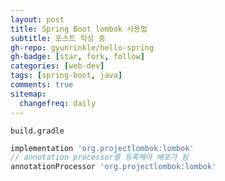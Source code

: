 ```yaml
---
layout: post
title: Spring Boot lombok 사용법
subtitle: 포스트 작성 중
gh-repo: gyunrinkle/hello-spring
gh-badge: [star, fork, follow]
categories: [web-dev]
tags: [spring-boot, java]
comments: true
sitemap:
  changefreq: daily
---
```


`build.gradle`
```groovy
implementation 'org.projectlombok:lombok'  
// annotation processor를 등록해야 배포가 됨  
annotationProcessor 'org.projectlombok:lombok'
```